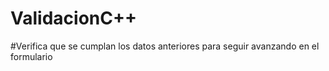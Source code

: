 # ValidacionC++
#Verifica que se cumplan los datos anteriores para seguir avanzando en el formulario 
